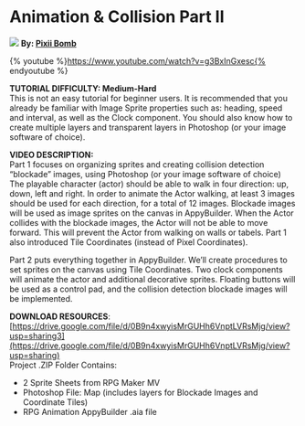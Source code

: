 
# Animation & Collision Part II


![](https://i1.wp.com/AppyBuilder.com/img/pixiibomb3.png) **By: [Pixii Bomb](http://community.appybuilder.com/t/admob-component-monetize-your-app-using-an-admob-banner-make-money/1313)**

{% youtube %}https://www.youtube.com/watch?v=g3BxInGxesc{% endyoutube %}


**TUTORIAL DIFFICULTY: Medium-Hard**  
This is not an easy tutorial for beginner users. It is recommended that you already be familiar with Image Sprite properties such as: heading, speed and interval, as well as the Clock component. You should also know how to create multiple layers and transparent layers in Photoshop \(or your image software of choice\).

**VIDEO DESCRIPTION:**  
Part 1 focuses on organizing sprites and creating collision detection “blockade” images, using Photoshop \(or your image software of choice\) The playable character \(actor\) should be able to walk in four direction: up, down, left and right. In order to animate the Actor walking, at least 3 images should be used for each direction, for a total of 12 images. Blockade images will be used as image sprites on the canvas in AppyBuilder. When the Actor collides with the blockade images, the Actor will not be able to move forward. This will prevent the Actor from walking on walls or tabels. Part 1 also introduced Tile Coordinates \(instead of Pixel Coordinates\).

Part 2 puts everything together in AppyBuilder. We’ll create procedures to set sprites on the canvas using Tile Coordinates. Two clock components will animate the actor and additional decorative sprites. Floating buttons will be used as a control pad, and the collision detection blockade images will be implemented.

**DOWNLOAD RESOURCES**:  
[https://drive.google.com/file/d/0B9n4xwyisMrGUHh6VnptLVRsMjg/view?usp=sharing3](https://drive.google.com/file/d/0B9n4xwyisMrGUHh6VnptLVRsMjg/view?usp=sharing)  
Project .ZIP Folder Contains:

* 2 Sprite Sheets from RPG Maker MV
* Photoshop File: Map \(includes layers for Blockade Images and Coordinate Tiles\)
* RPG Animation AppyBuilder .aia file



